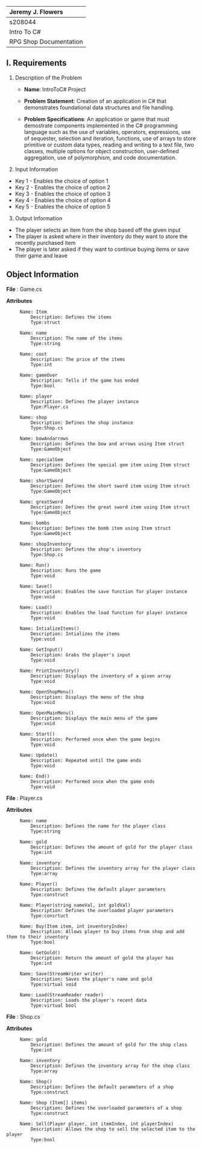 
| **Jeremy J. Flowers**|
| :---                     |
| s208044              |
| Intro To C# |
| RPG Shop Documentation |

## I. Requirements

 1. Description of the Problem

     - **Name**: IntroToC# Project

     - **Problem Statement**:
     Creation of an application in C# that demonstrates foundational data
structures and file handling.

     - **Problem Specifications**:
     An application or game that must demostrate components implemented in the C# programming language such as the use of variables, operators, expressions, 
     use of sequester, selection and iteration, functions, use of arrays to store primitive or custom data types, reading and writing to a text file, 
     two classes, multiple options for object construction, user-defined aggregation, use of polymorphism, and code documentation.


2. Input Information
- Key 1 - Enables the choice of option 1
- Key 2 - Enables the choice of option 2
- Key 3 - Enables the choice of option 3
- Key 4 - Enables the choice of option 4
- Key 5 - Enables the choice of option 5

3. Output Information
- The player selects an item from the shop based off the given input
- The player is asked where in their inventory do they want to store the recently purchased item
- The player is later asked if they want to continue buying items or save their game and leave

## Object Information

   **File** : Game.cs


 **Attributes**

         Name: Item
             Description: Defines the items
             Type:struct

         Name: name
             Description: The name of the items
             Type:string

         Name: cost
             Description: The price of the items
             Type:int

         Name: gameOver
             Description: Tells if the game has ended
             Type:bool

         Name: player
             Description: Defines the player instance
             Type:Player.cs

         Name: shop
             Description: Defines the shop instance
             Type:Shop.cs

         Name: bowAndarrows
             Description: Defines the bow and arrows using Item struct
             Type:GameObject

         Name: specialGem
             Description: Defines the special gem item using Item struct
             Type:GameObject

         Name: shortSword
             Description: Defines the short sword item using Item struct
             Type:GameObject

         Name: greatSword
             Description: Defines the great sword item using Item struct
             Type:GameObject

         Name: bombs
             Description: Defines the bomb item using Item struct
             Type:GameObject

         Name: shopInventory
             Description: Defines the shop's inventory
             Type:Shop.cs

         Name: Run()
             Description: Runs the game
             Type:void

         Name: Save()
             Description: Enables the save function for player instance
             Type:void

         Name: Load()
             Description: Enables the load function for player instance
             Type:void

         Name: IntializeItems()
             Description: Intializes the items
             Type:void

         Name: GetInput()
             Description: Grabs the player's input
             Type:void

         Name: PrintInventory()
             Description: Displays the inventory of a given array
             Type:void

         Name: OpenShopMenu()
             Description: Displays the menu of the shop
             Type:void

         Name: OpenMainMenu()
             Description: Displays the main menu of the game
             Type:void

         Name: Start()
             Description: Performed once when the game begins
             Type:void

         Name: Update()
             Description: Repeated until the game ends
             Type:void

         Name: End()
             Description: Performed once when the game ends
             Type:void

**File** : Player.cs

**Attributes**

         Name: name
             Description: Defines the name for the player class
             Type:string

         Name: gold
             Description: Defines the amount of gold for the player class
             Type:int

         Name: inventory
             Description: Defines the inventory array for the player class 
             Type:array

         Name: Player()
             Description: Defines the default player parameters
             Type:construct

         Name: Player(string nameVal, int goldVal)
             Description: Defines the overloaded player parameters
             Type:consrtuct

         Name: Buy(Item item, int inventoryIndex)
             Description: Allows player to buy items from shop and add them to their inventory
             Type:bool

         Name: GetGold()
             Description: Return the amount of gold the player has
             Type:int

         Name: Save(StreamWriter writer)
             Description: Saves the player's name and gold
             Type:virtual void

         Name: Load(StreamReader reader)
             Description: Loads the player's recent data
             Type:virtual bool

**File** : Shop.cs

**Attributes**

         Name: gold
             Description: Defines the amount of gold for the shop class
             Type:int

         Name: inventory
             Description: Defines the inventory array for the shop class
             Type:array

         Name: Shop()
             Description: Defines the default parameters of a shop
             Type:construct

         Name: Shop (Item[] items)
             Description: Defines the overloaded parameters of a shop
             Type:construct

         Name: Sell(Player player, int itemIndex, int playerIndex)
             Description: Allows the shop to sell the selected item to the player
             Type:bool

